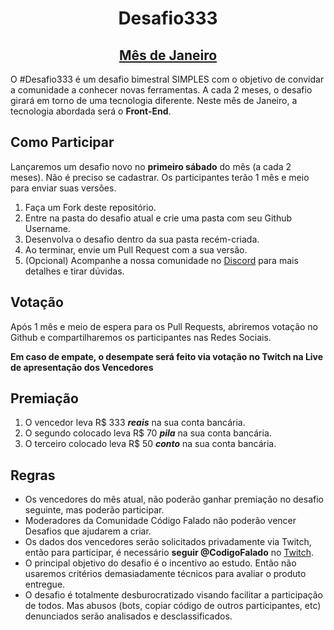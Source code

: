 <h1 align="center">Desafio333</h1>
<h2 align="center"><a  href="2020-Janeiro-Leitura-Organica/README.md">Mês de Janeiro</a></h2>

O #Desafio333 é um desafio bimestral SIMPLES com o objetivo de convidar a comunidade a conhecer novas ferramentas.
A cada 2 meses, o desafio girará em torno de uma tecnologia diferente. Neste mês de Janeiro, a tecnologia abordada será o **Front-End**.

## Como Participar

Lançaremos um desafio novo no **primeiro sábado** do mês (a cada 2 meses).
Não é preciso se cadastrar. Os participantes terão 1 mês e meio para enviar suas versões.

1. Faça um Fork deste repositório.
2. Entre na pasta do desafio atual e crie uma pasta com seu Github Username.
3. Desenvolva o desafio dentro da sua pasta recém-criada.
4. Ao terminar, envie um Pull Request com a sua versão.
5. (Opcional) Acompanhe a nossa comunidade no [Discord](https://discord.gg/3y4X9pm) para mais detalhes e tirar dúvidas.

## Votação

Após 1 mês e meio de espera para os Pull Requests, abriremos votação no Github e compartilharemos os participantes nas Redes Sociais.

**Em caso de empate, o desempate será feito via votação no Twitch na Live de apresentação dos Vencedores**

## Premiação

1. O vencedor leva R\$ 333 **_reais_** na sua conta bancária.
2. O segundo colocado leva R\$ 70 **_pila_** na sua conta bancária.
3. O terceiro colocado leva R\$ 50 **_conto_** na sua conta bancária.

## Regras

- Os vencedores do mês atual, não poderão ganhar premiação no desafio seguinte, mas poderão participar.
- Moderadores da Comunidade Código Falado não poderão vencer Desafios que ajudarem a criar.
- Os dados dos vencedores serão solicitados privadamente via Twitch, então para participar, é necessário **seguir @CodigoFalado** no [Twitch](https://www.twitch.tv/codigofalado).
- O principal objetivo do desafio é o incentivo ao estudo. Então não usaremos critérios demasiadamente técnicos para avaliar o produto entregue.
- O desafio é totalmente desburocratizado visando facilitar a participação de todos. Mas abusos (bots, copiar código de outros participantes, etc) denunciados serão analisados e desclassificados.
